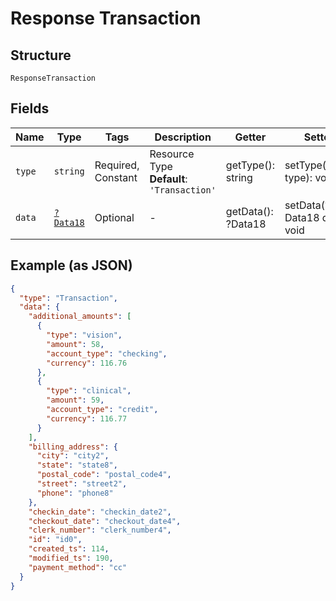 
# Response Transaction

## Structure

`ResponseTransaction`

## Fields

| Name | Type | Tags | Description | Getter | Setter |
|  --- | --- | --- | --- | --- | --- |
| `type` | `string` | Required, Constant | Resource Type<br>**Default**: `'Transaction'` | getType(): string | setType(string type): void |
| `data` | [`?Data18`](../../doc/models/data-18.md) | Optional | - | getData(): ?Data18 | setData(?Data18 data): void |

## Example (as JSON)

```json
{
  "type": "Transaction",
  "data": {
    "additional_amounts": [
      {
        "type": "vision",
        "amount": 58,
        "account_type": "checking",
        "currency": 116.76
      },
      {
        "type": "clinical",
        "amount": 59,
        "account_type": "credit",
        "currency": 116.77
      }
    ],
    "billing_address": {
      "city": "city2",
      "state": "state8",
      "postal_code": "postal_code4",
      "street": "street2",
      "phone": "phone8"
    },
    "checkin_date": "checkin_date2",
    "checkout_date": "checkout_date4",
    "clerk_number": "clerk_number4",
    "id": "id0",
    "created_ts": 114,
    "modified_ts": 190,
    "payment_method": "cc"
  }
}
```

